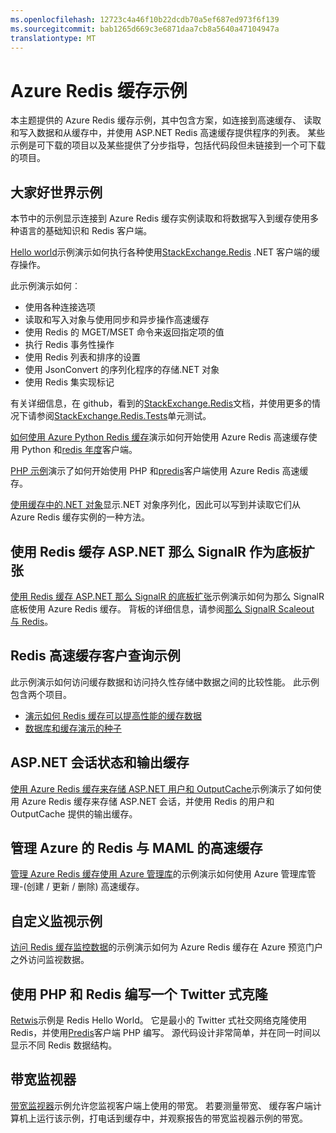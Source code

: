 ```yaml
---
ms.openlocfilehash: 12723c4a46f10b22dcdb70a5ef687ed973f6f139
ms.sourcegitcommit: bab1265d669c3e6871daa7cb8a5640a47104947a
translationtype: MT
---
```

<properties 
    pageTitle="Azure Redis 缓存示例" 
    description="了解如何使用 Azure Redis 高速缓存" 
    services="redis-cache" 
    documentationCenter="" 
    authors="steved0x" 
    manager="dwrede" 
    editor=""/>

<tags 
    ms.service="cache" 
    ms.workload="tbd" 
    ms.tgt_pltfrm="cache-redis" 
    ms.devlang="multiple" 
    ms.topic="article" 
    ms.date="08/25/2015" 
    ms.author="sdanie"/>

# Azure Redis 缓存示例 

本主题提供的 Azure Redis 缓存示例，其中包含方案，如连接到高速缓存、 读取和写入数据和从缓存中，并使用 ASP.NET Redis 高速缓存提供程序的列表。 某些示例是可下载的项目以及某些提供了分步指导，包括代码段但未链接到一个可下载的项目。

## 大家好世界示例

本节中的示例显示连接到 Azure Redis 缓存实例读取和将数据写入到缓存使用多种语言的基础知识和 Redis 客户端。

[Hello world](https://github.com/rustd/RedisSamples/tree/master/HelloWorld)示例演示如何执行各种使用[StackExchange.Redis](https://github.com/StackExchange/StackExchange.Redis) .NET 客户端的缓存操作。

此示例演示如何︰

-   使用各种连接选项
-   读取和写入对象与使用同步和异步操作高速缓存
-   使用 Redis 的 MGET/MSET 命令来返回指定项的值
-   执行 Redis 事务性操作
-   使用 Redis 列表和排序的设置
-   使用 JsonConvert 的序列化程序的存储.NET 对象
-   使用 Redis 集实现标记

有关详细信息，在 github，看到的[StackExchange.Redis](https://github.com/StackExchange/StackExchange.Redis)文档，并使用更多的情况下请参阅[StackExchange.Redis.Tests](https://github.com/StackExchange/StackExchange.Redis/tree/master/StackExchange.Redis.Tests)单元测试。

[如何使用 Azure Python Redis 缓存](cache-python-get-started.md)演示如何开始使用 Azure Redis 高速缓存使用 Python 和[redis 年度](https://github.com/andymccurdy/redis-py)客户端。

[PHP 示例](https://msdn.microsoft.com/library/azure/dn690470.aspx#PHPExample)演示了如何开始使用 PHP 和[predis](https://github.com/nrk/predis)客户端使用 Azure Redis 高速缓存。

[使用缓存中的.NET 对象](https://msdn.microsoft.com/library/azure/dn690521.aspx#Objects)显示.NET 对象序列化，因此可以写到并读取它们从 Azure Redis 缓存实例的一种方法。 

## 使用 Redis 缓存 ASP.NET 那么 SignalR 作为底板扩张

[使用 Redis 缓存 ASP.NET 那么 SignalR 的底板扩张](https://github.com/rustd/RedisSamples/tree/master/RedisAsSignalRBackplane)示例演示如何为那么 SignalR 底板使用 Azure Redis 缓存。 背板的详细信息，请参阅[那么 SignalR Scaleout 与 Redis](http://www.asp.net/signalr/overview/performance/scaleout-with-redis)。

## Redis 高速缓存客户查询示例

此示例演示如何访问缓存数据和访问持久性存储中数据之间的比较性能。 此示例包含两个项目。

-   [演示如何 Redis 缓存可以提高性能的缓存数据](https://github.com/rustd/RedisSamples/tree/master/RedisCacheCustomerQuerySample)
-   [数据库和缓存演示的种子](https://github.com/rustd/RedisSamples/tree/master/SeedCacheForCustomerQuerySample)

## ASP.NET 会话状态和输出缓存

[使用 Azure Redis 缓存来存储 ASP.NET 用户和 OutputCache](https://github.com/rustd/RedisSamples/tree/master/SessionState_OutputCaching)示例演示了如何使用 Azure Redis 缓存来存储 ASP.NET 会话，并使用 Redis 的用户和 OutputCache 提供的输出缓存。

## 管理 Azure 的 Redis 与 MAML 的高速缓存

[管理 Azure Redis 缓存使用 Azure 管理库](https://github.com/rustd/RedisSamples/tree/master/ManageCacheUsingMAML)的示例演示如何使用 Azure 管理库管理-(创建 / 更新 / 删除) 高速缓存。 

## 自定义监视示例

[访问 Redis 缓存监控数据](https://github.com/rustd/RedisSamples/tree/master/CustomMonitoring)的示例演示如何为 Azure Redis 缓存在 Azure 预览门户之外访问监视数据。

## 使用 PHP 和 Redis 编写一个 Twitter 式克隆

[Retwis](https://github.com/SyntaxC4-MSFT/retwis)示例是 Redis Hello World。 它是最小的 Twitter 式社交网络克隆使用 Redis，并使用[Predis](https://github.com/nrk/predis)客户端 PHP 编写。 源代码设计非常简单，并在同一时间以显示不同 Redis 数据结构。

## 带宽监视器

[带宽监视器](https://github.com/JonCole/SampleCode/tree/master/BandWidthMonitor)示例允许您监视客户端上使用的带宽。 若要测量带宽、 缓存客户端计算机上运行该示例，打电话到缓存中，并观察报告的带宽监视器示例的带宽。

